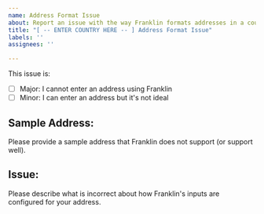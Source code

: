```yaml
---
name: Address Format Issue
about: Report an issue with the way Franklin formats addresses in a country
title: "[ -- ENTER COUNTRY HERE -- ] Address Format Issue"
labels: ''
assignees: ''

---
```


This issue is:

- [ ] Major: I cannot enter an address using Franklin
- [ ] Minor: I can enter an address but it's not ideal

## Sample Address:

Please provide a sample address that Franklin does not support (or support well).

## Issue:

Please describe what is incorrect about how Franklin's inputs are configured for your address.
